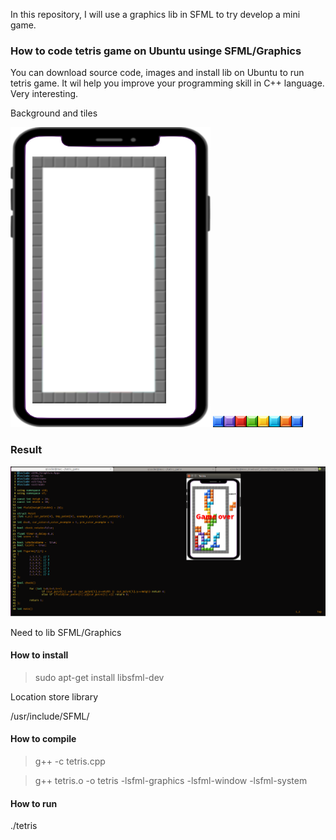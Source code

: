 In this repository, I will use a graphics lib in SFML to try develop a mini game. 

### How to code **tetris** game on Ubuntu usinge SFML/Graphics

You can download source code, images and install lib on Ubuntu to run tetris game. It wil help you improve your programming skill in C++ language. Very interesting.  

Background and tiles

![image](/images/background.png)
![image](/images/tiles.png)

### Result

![image](/images/Infor.png)

Need to lib SFML/Graphics

#### How to install

>sudo apt-get install libsfml-dev

Location store library

/usr/include/SFML/


#### How to compile

>g++ -c tetris.cpp

>g++ tetris.o -o tetris -lsfml-graphics -lsfml-window -lsfml-system

#### How to run

./tetris
